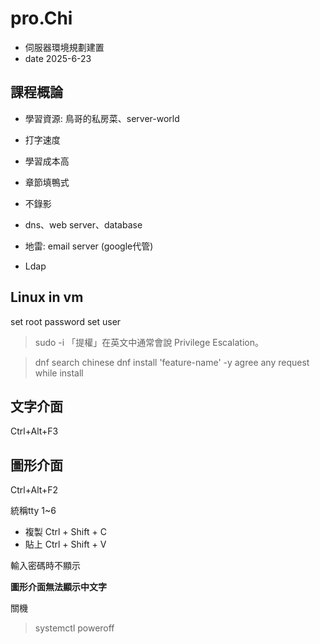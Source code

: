 # pro.Chi
- 伺服器環境規劃建置
- date 2025-6-23

## 課程概論
- 學習資源: 鳥哥的私房菜、server-world
- 打字速度
- 學習成本高
- 章節填鴨式
- 不錄影

- dns、web server、database
- 地雷: email server (google代管)
- Ldap

## Linux in vm
set root password
set user
>sudo -i 
「提權」在英文中通常會說 Privilege Escalation。

>dnf search chinese
>dnf install 'feature-name' -y 
agree any request while install

## 文字介面
Ctrl+Alt+F3

## 圖形介面
Ctrl+Alt+F2

統稱tty 1~6

- 複製 Ctrl + Shift + C
- 貼上 Ctrl + Shift + V

輸入密碼時不顯示

**圖形介面無法顯示中文字**

關機
>systemctl poweroff


